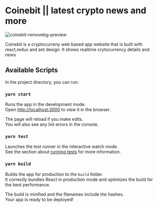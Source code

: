 # Coinebit || latest crypto news and more

![coinebit-removebg-preview](https://user-images.githubusercontent.com/7413400/134214743-a61f8049-3257-47fc-8e02-f22d6fd476b3.png)

Coinebit is a cryptocurreny web based app website that is built with react,redux and ant design. It shows realtime crytocurrency details and news

## Available Scripts



In the project directory, you can run:

### `yarn start`

Runs the app in the development mode.\
Open [http://localhost:3000](http://localhost:3000) to view it in the browser.

The page will reload if you make edits.\
You will also see any lint errors in the console.

### `yarn test`

Launches the test runner in the interactive watch mode.\
See the section about [running tests](https://facebook.github.io/create-react-app/docs/running-tests) for more information.

### `yarn build`

Builds the app for production to the `build` folder.\
It correctly bundles React in production mode and optimizes the build for the best performance.

The build is minified and the filenames include the hashes.\
Your app is ready to be deployed!



